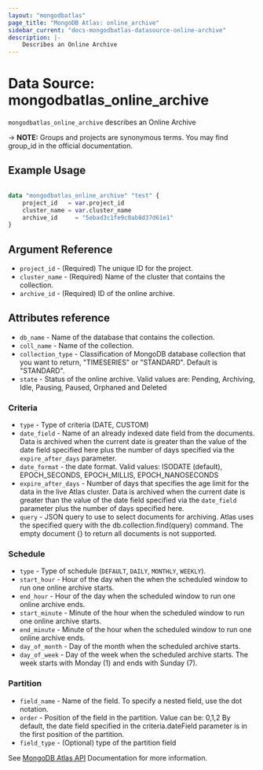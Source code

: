 ```yaml
---
layout: "mongodbatlas"
page_title: "MongoDB Atlas: online_archive"
sidebar_current: "docs-mongodbatlas-datasource-online-archive"
description: |-
    Describes an Online Archive
---
```


# Data Source: mongodbatlas_online_archive

`mongodbatlas_online_archive` describes an Online Archive

-> **NOTE:** Groups and projects are synonymous terms. You may find group_id in the official documentation.


## Example Usage

```terraform 

data "mongodbatlas_online_archive" "test" {
    project_id   = var.project_id
    cluster_name = var.cluster_name
    archive_id     = "5ebad3c1fe9c0ab8d37d61e1"
}
```

## Argument Reference

* `project_id`    - (Required) The unique ID for the project.
* `cluster_name`  - (Required) Name of the cluster that contains the collection.
* `archive_id`      - (Required) ID of the online archive.

## Attributes reference
* `db_name`          -  Name of the database that contains the collection.
* `coll_name`        -  Name of the collection.
* `collection_type`  -  Classification of MongoDB database collection that you want to return, "TIMESERIES" or "STANDARD". Default is "STANDARD". 
* `state`    - Status of the online archive. Valid values are: Pending, Archiving, Idle, Pausing, Paused, Orphaned and Deleted

### Criteria
* `type`          - Type of criteria (DATE, CUSTOM)
* `date_field`    - Name of an already indexed date field from the documents. Data is archived when the current date is greater than the value of the date field specified here plus the number of days specified via the `expire_after_days` parameter.
* `date_format`   - the date format. Valid values:  ISODATE (default), EPOCH_SECONDS, EPOCH_MILLIS, EPOCH_NANOSECONDS
* `expire_after_days` - Number of days that specifies the age limit for the data in the live Atlas cluster. Data is archived when the current date is greater than the value of the date field specified via the `date_field` parameter plus the number of days specified here.
* `query` - JSON query to use to select documents for archiving. Atlas uses the specified query with the db.collection.find(query) command. The empty document {} to return all documents is not supported.

### Schedule

* `type`          - Type of schedule (`DEFAULT`, `DAILY`, `MONTHLY`, `WEEKLY`).
* `start_hour`    - Hour of the day when the when the scheduled window to run one online archive starts.  
* `end_hour`      - Hour of the day when the scheduled window to run one online archive ends.
* `start_minute`   - Minute of the hour when the scheduled window to run one online archive starts.
* `end_minute`     - Minute of the hour when the scheduled window to run one online archive ends.
* `day_of_month`   - Day of the month when the scheduled archive starts.
* `day_of_week`     - Day of the week when the scheduled archive starts. The week starts with Monday (1) and ends with Sunday (7).

### Partition
* `field_name` - Name of the field. To specify a nested field, use the dot notation.
* `order` - Position of the field in the partition. Value can be: 0,1,2
By default, the date field specified in the criteria.dateField parameter is in the first position of the partition.
* `field_type` - (Optional) type of the partition field

See [MongoDB Atlas API](https://docs.atlas.mongodb.com/reference/api/online-archive-get-one/) Documentation for more information.


